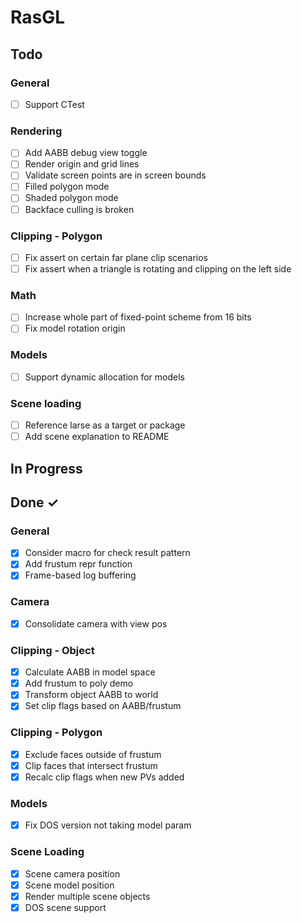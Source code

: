 # RasGL

## Todo

### General

- [ ] Support CTest

### Rendering

- [ ] Add AABB debug view toggle
- [ ] Render origin and grid lines
- [ ] Validate screen points are in screen bounds
- [ ] Filled polygon mode
- [ ] Shaded polygon mode
- [ ] Backface culling is broken

### Clipping - Polygon

- [ ] Fix assert on certain far plane clip scenarios
- [ ] Fix assert when a triangle is rotating and clipping on the left side

### Math

- [ ] Increase whole part of fixed-point scheme from 16 bits
- [ ] Fix model rotation origin

### Models

- [ ] Support dynamic allocation for models

### Scene loading

- [ ] Reference larse as a target or package
- [ ] Add scene explanation to README

## In Progress

## Done ✓

### General

- [x] Consider macro for check result pattern
- [x] Add frustum repr function
- [x] Frame-based log buffering

### Camera

- [x] Consolidate camera with view pos

### Clipping - Object

- [x] Calculate AABB in model space
- [x] Add frustum to poly demo
- [x] Transform object AABB to world
- [x] Set clip flags based on AABB/frustum

### Clipping - Polygon

- [x] Exclude faces outside of frustum
- [x] Clip faces that intersect frustum
- [x] Recalc clip flags when new PVs added

### Models

- [x] Fix DOS version not taking model param

### Scene Loading

- [x] Scene camera position
- [x] Scene model position
- [x] Render multiple scene objects
- [x] DOS scene support
